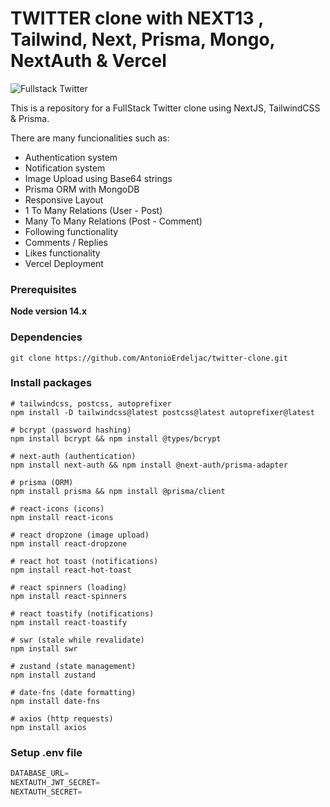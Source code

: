 # TWITTER clone with NEXT13 , Tailwind, Next, Prisma, Mongo, NextAuth & Vercel

![Fullstack Twitter](https://github.com/nuhptr/twitter-clone-v2/assets/50306963/81ee094f-3998-4b19-b82e-af2d64e2ca9a)

This is a repository for a FullStack Twitter clone using NextJS, TailwindCSS & Prisma.

There are many funcionalities such as:

-  Authentication system
-  Notification system
-  Image Upload using Base64 strings
-  Prisma ORM with MongoDB
-  Responsive Layout
-  1 To Many Relations (User - Post)
-  Many To Many Relations (Post - Comment)
-  Following functionality
-  Comments / Replies
-  Likes functionality
-  Vercel Deployment

### Prerequisites

**Node version 14.x**

### Dependencies

```shell
git clone https://github.com/AntonioErdeljac/twitter-clone.git
```

### Install packages

```shell
# tailwindcss, postcss, autoprefixer
npm install -D tailwindcss@latest postcss@latest autoprefixer@latest

# bcrypt (password hashing)
npm install bcrypt && npm install @types/bcrypt

# next-auth (authentication)
npm install next-auth && npm install @next-auth/prisma-adapter

# prisma (ORM)
npm install prisma && npm install @prisma/client

# react-icons (icons)
npm install react-icons

# react dropzone (image upload)
npm install react-dropzone

# react hot toast (notifications)
npm install react-hot-toast

# react spinners (loading)
npm install react-spinners

# react toastify (notifications)
npm install react-toastify

# swr (stale while revalidate)
npm install swr

# zustand (state management)
npm install zustand

# date-fns (date formatting)
npm install date-fns

# axios (http requests)
npm install axios
```

### Setup .env file

```js
DATABASE_URL=
NEXTAUTH_JWT_SECRET=
NEXTAUTH_SECRET=
```

